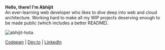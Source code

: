 **Hello, there! I'm Abhijit**  
An ever-learning web developer who likes to dive deep into web and cloud architecture. Working hard to make all my WIP projects deserving enough to be made public (which includes a better README).

<img src="https://github-readme-stats.vercel.app/api?username=abhijit-hota&show_icons=true&theme=dark" alt="abhijit-hota" />

[Codepen](https://codepen.io/kretaceous) | [Dev.to](https://dev.to/kretaceous) | [LinkedIn](https://linkedin.com/in/abhijit-hota)

<!-- [![My Randos image](https://randos.online/u/abhijit-hota)](https://randos.online/u/abhijit-hota/next) -->
